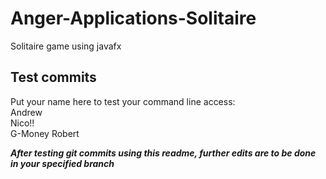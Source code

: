 # Anger-Applications-Solitaire
Solitaire game using javafx

## Test commits

<!--- Two spaces after a line before pressing enter to do an actual new line and these weird lines to be a comment -Nico -->

Put your name here to test your command line access:  
Andrew  
Nico!!  
G-Money
Robert


***After testing git commits using this readme, further edits are to be done in your specified branch***
